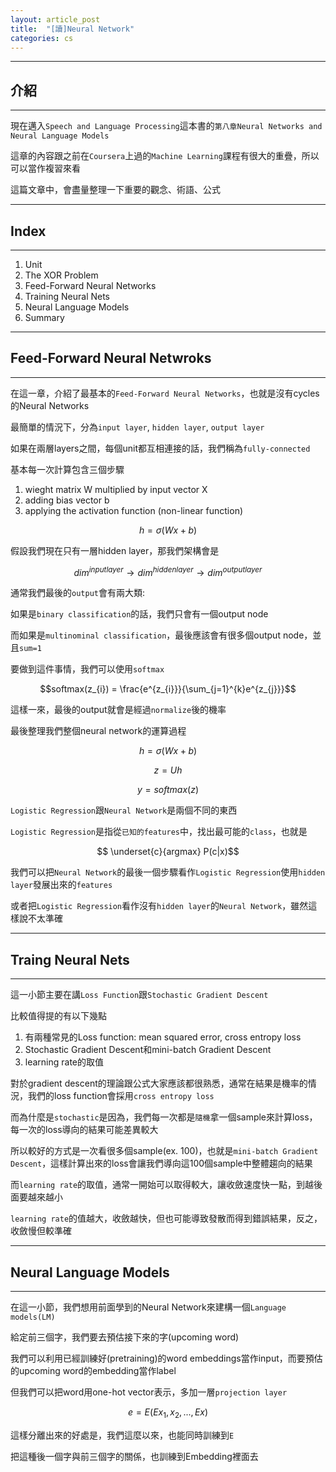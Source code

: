 ```yaml
---
layout: article_post
title:  "[讀]Neural Network"
categories: cs
---
```


---
## 介紹
---

現在邁入`Speech and Language Processing`這本書的`第八章Neural Networks and Neural Language Models`

這章的內容跟之前在`Coursera`上過的`Machine Learning`課程有很大的重疊，所以可以當作複習來看

這篇文章中，會盡量整理一下重要的觀念、術語、公式

---
## Index
---

1. Unit
2. The XOR Problem
3. Feed-Forward Neural Networks
4. Training Neural Nets
5. Neural Language Models
6. Summary

---
## Feed-Forward Neural Netwroks
---

在這一章，介紹了最基本的`Feed-Forward Neural Networks`，也就是沒有cycles的Neural Networks

最簡單的情況下，分為`input layer`, `hidden layer`, `output layer`

如果在兩層layers之間，每個unit都互相連接的話，我們稱為`fully-connected`

基本每一次計算包含三個步驟

1. wieght matrix W multiplied by input vector X
2. adding bias vector b
3. applying the activation function (non-linear function)

$$h=\sigma(Wx+b)$$

假設我們現在只有一層hidden layer，那我們架構會是

$$dim^{input layer} \rightarrow dim^{hidden layer} \rightarrow dim^{output layer}$$

通常我們最後的`output`會有兩大類:

如果是`binary classification`的話，我們只會有一個output node

而如果是`multinominal classification`，最後應該會有很多個output node，並且`sum=1`

要做到這件事情，我們可以使用`softmax`

$$softmax(z_{i}) = \frac{e^{z_{i}}}{\sum_{j=1}^{k}e^{z_{j}}}$$

這樣一來，最後的output就會是經過`normalize`後的機率

最後整理我們整個neural network的運算過程

$$h=\sigma(Wx+b)$$

$$z=Uh$$

$$y=softmax(z)$$

`Logistic Regression`跟`Neural Network`是兩個不同的東西

`Logistic Regression`是指從`已知的features`中，找出最可能的`class`，也就是

$$ \underset{c}{argmax} P(c|x)$$

我們可以把`Neural Network`的最後一個步驟看作`Logistic Regression`使用`hidden layer`發展出來的`features`

或者把`Logistic Regression`看作沒有`hidden layer`的`Neural Network`，雖然這樣說不太準確

---
## Traing Neural Nets
---

這一小節主要在講`Loss Function`跟`Stochastic Gradient Descent`

比較值得提的有以下幾點

1. 有兩種常見的Loss function: mean squared error, cross entropy loss
2. Stochastic Gradient Descent和mini-batch Gradient Descent
3. learning rate的取值

對於gradient descent的理論跟公式大家應該都很熟悉，通常在結果是機率的情況，我們的loss function會採用`cross entropy loss`

而為什麼是`stochastic`是因為，我們每一次都是`隨機`拿一個sample來計算loss，每一次的loss導向的結果可能差異較大

所以較好的方式是一次看很多個sample(ex. 100)，也就是`mini-batch Gradient Descent`，這樣計算出來的loss會讓我們導向這100個sample中整體趨向的結果

而`learning rate`的取值，通常一開始可以取得較大，讓收斂速度快一點，到越後面要越來越小

`learning rate`的值越大，收斂越快，但也可能導致發散而得到錯誤結果，反之，收斂慢但較準確

---
## Neural Language Models
---

在這一小節，我們想用前面學到的Neural Network來建構一個`Language models(LM)`

給定前三個字，我們要去預估接下來的字(upcoming word)

我們可以利用已經訓練好(pretraining)的word embeddings當作input，而要預估的upcoming word的embedding當作label

但我們可以把word用one-hot vector表示，多加一層`projection layer`

$$e=E(Ex_{1}, x_{2}, ..., Ex)$$

這樣分離出來的好處是，我們這麼以來，也能同時訓練到`E`

把這種後一個字與前三個字的關係，也訓練到Embedding裡面去






